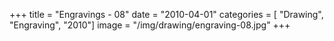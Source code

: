 +++
title = "Engravings - 08"
date = "2010-04-01"
categories = [ "Drawing", "Engraving", "2010"]
image = "/img/drawing/engraving-08.jpg"
+++

